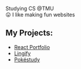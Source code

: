 Studying CS @TMU<br> 😛
I like making fun websites
## My Projects:
- [React Portfolio](https://mattp532.github.io/react-portfolio/)
- [Lingify](https://mattp532.github.io/Lingify/)
- [Pokéstudy](https://mattp532.github.io/PokeStudy/)

<!--
**mattp532/mattp532** is a ✨ _special_ ✨ repository because its `README.md` (this file) appears on your GitHub profile.

Here are some ideas to get you started:

- 🔭 I’m currently working on ...
- 🌱 I’m currently learning ...
- 👯 I’m looking to collaborate on ...
- 🤔 I’m looking for help with ...
- 💬 Ask me about ...
- 📫 How to reach me: ...
- 😄 Pronouns: ...
- ⚡ Fun fact: ...
-->
